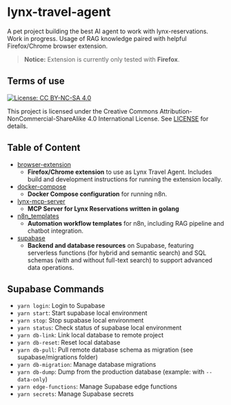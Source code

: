 # lynx-travel-agent

A pet project building the best AI agent to work with lynx-reservations. Work in progress. Usage of RAG knowledge paired with helpful Firefox/Chrome browser extension.

> **Notice:** Extension is currently only tested with **Firefox**.

## Terms of use

[![License: CC BY-NC-SA 4.0](https://img.shields.io/badge/License-CC%20BY--NC--SA%204.0-lightgrey.svg)](https://creativecommons.org/licenses/by-nc-sa/4.0/)

This project is licensed under the Creative Commons Attribution-NonCommercial-ShareAlike 4.0 International License. See [LICENSE](LICENSE) for details.

## Table of Content

- [browser-extension](./browser-extension/)
  - **Firefox/Chrome extension** to use as Lynx Travel Agent. Includes build and development instructions for running the extension locally.
- [docker-compose](./docker-compose/)
  - **Docker Compose configuration** for running n8n.
- [lynx-mcp-server](./lynx-mcp-server/)
  - **MCP Server for Lynx Reservations written in golang**
- [n8n_templates](./n8n_templates/)
  - **Automation workflow templates** for n8n, including RAG pipeline and chatbot integration.
- [supabase](./supabase/)
  - **Backend and database resources** on Supabase, featuring serverless functions (for hybrid and semantic search) and SQL schemas (with and without full-text search) to support advanced data operations.

##  Supabase Commands

- `yarn login`: Login to Supabase
- `yarn start`: Start supabase local environment
- `yarn stop`: Stop supabase local environment
- `yarn status`: Check status of supabase local environment
- `yarn db-link`: Link local database to remote project
- `yarn db-reset`: Reset local database
- `yarn db-pull`: Pull remote database schema as migration (see
  supabase/migrations folder)
- `yarn db-migration`: Manage database migrations
- `yarn db-dump`: Dump from the production database (example: with `--data-only`)
- `yarn edge-functions`: Manage Supabase edge functions
- `yarn secrets`: Manage Supabase secrets

